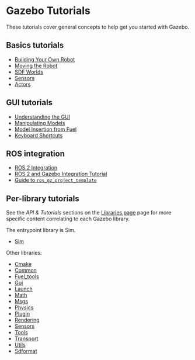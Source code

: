 # Gazebo Tutorials

These tutorials cover general concepts to help get you started with Gazebo.

## Basics tutorials

* [Building Your Own Robot](building_robot)
* [Moving the Robot](moving_robot)
* [SDF Worlds](sdf_worlds)
* [Sensors](sensors)
* [Actors](actors)

## GUI tutorials

* [Understanding the GUI](gui)
* [Manipulating Models](manipulating_models)
* [Model Insertion from Fuel](fuel_insert)
* [Keyboard Shortcuts](hotkeys)

## ROS integration

* [ROS 2 Integration](ros2_integration)
* [ROS 2 and Gazebo Integration Tutorial](ros2_gazebo_integration_tutorial)
* [Guide to `ros_gz_project_template`](ros_gz_project_tenmplate_guide)

## Per-library tutorials

See the *API & Tutorials* sections on the [Libraries page](/libs) page for more specific content correlating to each Gazebo library.

The entrypoint library is Sim.
- [Sim](/api/sim/7/tutorials.html)

Other libraries:
- [Cmake](/api/cmake/3/tutorials.html)
- [Common](/api/common/5/tutorials.html)
- [Fuel_tools](/api/fuel_tools/8/tutorials.html)
- [Gui](/api/gui/7/tutorials.html)
- [Launch](/api/launch/6/tutorials.html)
- [Math](/api/math/7/tutorials.html)
- [Msgs](/api/msgs/9/tutorials.html)
- [Physics](/api/physics/6/tutorials.html)
- [Plugin](/api/plugin/2/tutorials.html)
- [Rendering](/api/rendering/7/tutorials.html)
- [Sensors](/api/sensors/7/tutorials.html)
- [Tools](/api/tools/2/tutorials.html)
- [Transport](/api/transport/12/tutorials.html)
- [Utils](/api/utils/2/tutorials.html)
- [Sdformat](/api/sdformat/13/)
